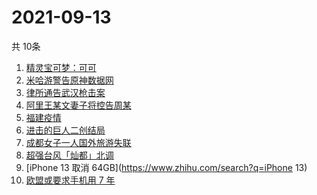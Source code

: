 # 2021-09-13
  共 10条

  <!-- BEGIN -->
  <!-- 最后更新时间:Mon Sep 13 2021 20:11:00 GMT+0000 (Coordinated Universal Time) -->
  1. [精灵宝可梦：可可](https://www.zhihu.com/search?q=精灵宝可梦可可)
1. [米哈游警告原神数据网](https://www.zhihu.com/search?q=原神)
1. [律所通告武汉枪击案](https://www.zhihu.com/search?q=武汉枪击)
1. [阿里王某文妻子将控告周某](https://www.zhihu.com/search?q=王某文)
1. [福建疫情](https://www.zhihu.com/search?q=福建疫情)
1. [进击的巨人二创结局](https://www.zhihu.com/search?q=进击的巨人)
1. [成都女子一人国外旅游失联](https://www.zhihu.com/search?q=成都女子失联)
1. [超强台风「灿都」北调](https://www.zhihu.com/search?q=灿都)
1. [iPhone 13 取消 64GB](https://www.zhihu.com/search?q=iPhone 13)
1. [欧盟或要求手机用 7 年](https://www.zhihu.com/search?q=手机能用7年)
  <!-- END -->
  